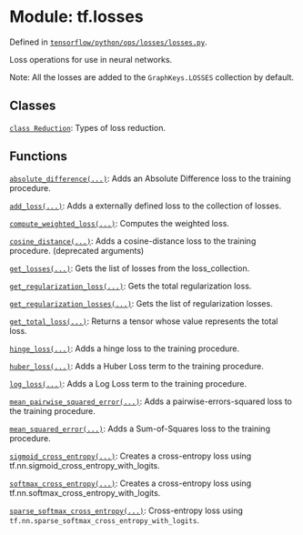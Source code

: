 <div itemscope itemtype="http://developers.google.com/ReferenceObject">
<meta itemprop="name" content="tf.losses" />
</div>

# Module: tf.losses



Defined in [`tensorflow/python/ops/losses/losses.py`](https://www.tensorflow.org/code/tensorflow/python/ops/losses/losses.py).

Loss operations for use in neural networks.

Note: All the losses are added to the `GraphKeys.LOSSES` collection by default.


## Classes

[`class Reduction`](../tf/losses/Reduction.md): Types of loss reduction.

## Functions

[`absolute_difference(...)`](../tf/losses/absolute_difference.md): Adds an Absolute Difference loss to the training procedure.

[`add_loss(...)`](../tf/losses/add_loss.md): Adds a externally defined loss to the collection of losses.

[`compute_weighted_loss(...)`](../tf/losses/compute_weighted_loss.md): Computes the weighted loss.

[`cosine_distance(...)`](../tf/losses/cosine_distance.md): Adds a cosine-distance loss to the training procedure. (deprecated arguments)

[`get_losses(...)`](../tf/losses/get_losses.md): Gets the list of losses from the loss_collection.

[`get_regularization_loss(...)`](../tf/losses/get_regularization_loss.md): Gets the total regularization loss.

[`get_regularization_losses(...)`](../tf/losses/get_regularization_losses.md): Gets the list of regularization losses.

[`get_total_loss(...)`](../tf/losses/get_total_loss.md): Returns a tensor whose value represents the total loss.

[`hinge_loss(...)`](../tf/losses/hinge_loss.md): Adds a hinge loss to the training procedure.

[`huber_loss(...)`](../tf/losses/huber_loss.md): Adds a Huber Loss term to the training procedure.

[`log_loss(...)`](../tf/losses/log_loss.md): Adds a Log Loss term to the training procedure.

[`mean_pairwise_squared_error(...)`](../tf/losses/mean_pairwise_squared_error.md): Adds a pairwise-errors-squared loss to the training procedure.

[`mean_squared_error(...)`](../tf/losses/mean_squared_error.md): Adds a Sum-of-Squares loss to the training procedure.

[`sigmoid_cross_entropy(...)`](../tf/losses/sigmoid_cross_entropy.md): Creates a cross-entropy loss using tf.nn.sigmoid_cross_entropy_with_logits.

[`softmax_cross_entropy(...)`](../tf/losses/softmax_cross_entropy.md): Creates a cross-entropy loss using tf.nn.softmax_cross_entropy_with_logits.

[`sparse_softmax_cross_entropy(...)`](../tf/losses/sparse_softmax_cross_entropy.md): Cross-entropy loss using `tf.nn.sparse_softmax_cross_entropy_with_logits`.

